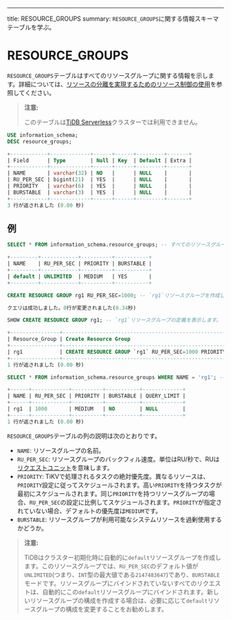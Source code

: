---
title: RESOURCE_GROUPS
summary: `RESOURCE_GROUPS`に関する情報スキーマテーブルを学ぶ。

# RESOURCE_GROUPS

`RESOURCE_GROUPS`テーブルはすべてのリソースグループに関する情報を示します。詳細については、[リソースの分離を実現するためのリソース制御の使用](/tidb-resource-control.md)を参照してください。

> **注意:**
>
> このテーブルは[TiDB Serverless](https://docs.pingcap.com/tidbcloud/select-cluster-tier#tidb-serverless)クラスターでは利用できません。

```sql
USE information_schema;
DESC resource_groups;
```

```sql
+------------+-------------+------+------+---------+-------+
| Field      | Type        | Null | Key  | Default | Extra |
+------------+-------------+------+------+---------+-------+
| NAME       | varchar(32) | NO   |      | NULL    |       |
| RU_PER_SEC | bigint(21)  | YES  |      | NULL    |       |
| PRIORITY   | varchar(6)  | YES  |      | NULL    |       |
| BURSTABLE  | varchar(3)  | YES  |      | NULL    |       |
+------------+-------------+------+------+---------+-------+
3 行が返されました (0.00 秒)
```

## 例

```sql
SELECT * FROM information_schema.resource_groups; -- すべてのリソースグループを表示します。TiDBには`default`リソースグループがあります。
```

```sql
+---------+------------+----------+-----------+
| NAME    | RU_PER_SEC | PRIORITY | BURSTABLE |
+---------+------------+----------+-----------+
| default | UNLIMITED  | MEDIUM   | YES       |
+---------+------------+----------+-----------+
```

```sql
CREATE RESOURCE GROUP rg1 RU_PER_SEC=1000; -- `rg1`リソースグループを作成します。
```

```sql
クエリは成功しました。0行が変更されました(0.34秒)
```

```sql
SHOW CREATE RESOURCE GROUP rg1; -- `rg1`リソースグループの定義を表示します。
```

```sql
+----------------+---------------------------------------------------------------+
| Resource_Group | Create Resource Group                                         |
+----------------+---------------------------------------------------------------+
| rg1            | CREATE RESOURCE GROUP `rg1` RU_PER_SEC=1000 PRIORITY="MEDIUM" |
+----------------+---------------------------------------------------------------+
1 行が返されました (0.00 秒)
```

```sql
SELECT * FROM information_schema.resource_groups WHERE NAME = 'rg1'; -- リソースグループ`rg1`を表示します。
```

```sql
+------+------------+----------+-----------+-------------+
| NAME | RU_PER_SEC | PRIORITY | BURSTABLE | QUERY_LIMIT |
+------+------------+----------+-----------+-------------+
| rg1  | 1000       | MEDIUM   | NO        | NULL        |
+------+------------+----------+-----------+-------------+
1 行が返されました (0.00 秒)
```

`RESOURCE_GROUPS`テーブルの列の説明は次のとおりです。

* `NAME`: リソースグループの名前。
* `RU_PER_SEC`: リソースグループのバックフィル速度。単位はRU/秒で、RUは[リクエストユニット](/tidb-resource-control.md#what-is-request-unit-ru)を意味します。
* `PRIORITY`: TiKVで処理されるタスクの絶対優先度。異なるリソースは、`PRIORITY`設定に従ってスケジュールされます。高い`PRIORITY`を持つタスクが最初にスケジュールされます。同じ`PRIORITY`を持つリソースグループの場合、`RU_PER_SEC`の設定に比例してスケジュールされます。`PRIORITY`が指定されていない場合、デフォルトの優先度は`MEDIUM`です。
* `BURSTABLE`: リソースグループが利用可能なシステムリソースを過剰使用するかどうか。

> **注意:**
>
> TiDBはクラスター初期化時に自動的に`default`リソースグループを作成します。このリソースグループでは、`RU_PER_SEC`のデフォルト値が`UNLIMITED`(つまり、`INT`型の最大値である`2147483647`)であり、`BURSTABLE`モードです。リソースグループにバインドされていないすべてのリクエストは、自動的にこの`default`リソースグループにバインドされます。新しいリソースグループの構成を作成する場合は、必要に応じて`default`リソースグループの構成を変更することをお勧めします。